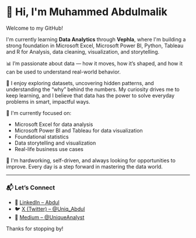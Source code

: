 # 👋 Hi, I'm Muhammed Abdulmalik

Welcome to my GitHub!

I'm currently learning **Data Analytics** through **Vephla**, where I'm building a strong foundation in Microsoft Excel, Microsoft Power BI, Python, Tableau and R for Analysis, data cleaning, visualization, and storytelling.

📊 I’m passionate about data — how it moves, how it’s shaped, and how it can be used to understand real-world behavior.

🧠 I enjoy exploring datasets, uncovering hidden patterns, and understanding the “why” behind the numbers. My curiosity drives me to keep learning, and I believe that data has the power to solve everyday problems in smart, impactful ways.

🔧 I'm currently focused on:
- Microsoft Excel for data analysis
- Microsoft Power BI and Tableau for data visualization
- Foundational statistics
- Data storytelling and visualization
- Real-life business use cases

🧱 I'm hardworking, self-driven, and always looking for opportunities to improve. Every day is a step forward in mastering the data world.

---

### 📬 Let’s Connect

- 🔗 [LinkedIn – Abdul](www.linkedin.com/in/abdulmalik-muhammed-666b47231 )  
- 🐦 [X (Twitter) – @Uniq_Abdul](https://x.com/Uniq_Abdul)  
- 📝 [Medium – @UniqueAnalyst](https://medium.com/@UniqueAnalyst)

Thanks for stopping by!
